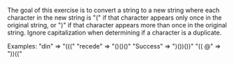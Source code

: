 The goal of this exercise is to convert a string to a new string where each character in the new string is "(" if that character appears only once in the original string, or ")" if that character appears more than once in the original string. Ignore capitalization when determining if a character is a duplicate.

Examples:
"din"      =>  "((("
"recede"   =>  "()()()"
"Success"  =>  ")())())"
"(( @"     =>  "))((" 